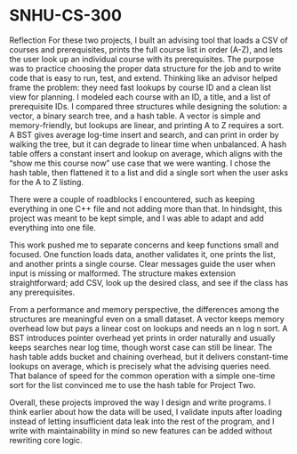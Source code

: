 # SNHU-CS-300

Reflection 
  For these two projects, I built an advising tool that loads a CSV of courses and prerequisites, prints the full course list in order (A-Z), and lets the user look up an individual course with its prerequisites. The purpose was to practice choosing the proper data structure for the job and to write code that is easy to run, test, and extend. Thinking like an advisor helped frame the problem: they need fast lookups by course ID and a clean list view for planning.
  I modeled each course with an ID, a title, and a list of prerequisite IDs. I compared three structures while designing the solution: a vector, a binary search tree, and a hash table. A vector is simple and memory-friendly, but lookups are linear, and printing A to Z requires a sort. A BST gives average log-time insert and search, and can print in order by walking the tree, but it can degrade to linear time when unbalanced. A hash table offers a constant insert and lookup on average, which aligns with the “show me this course now” use case that we were wanting. I chose the hash table, then flattened it to a list and did a single sort when the user asks for the A to Z listing.

There were a couple of roadblocks I encountered, such as keeping everything in one C++ file and not adding more than that. In hindsight, this project was meant to be kept simple, and I was able to adapt and add everything into one file.

This work pushed me to separate concerns and keep functions small and focused. One function loads data, another validates it, one prints the list, and another prints a single course. Clear messages guide the user when input is missing or malformed. The structure makes extension straightforward; add CSV, look up the desired class, and see if the class has any prerequisites. 

From a performance and memory perspective, the differences among the structures are meaningful even on a small dataset. A vector keeps memory overhead low but pays a linear cost on lookups and needs an n log n sort. A BST introduces pointer overhead yet prints in order naturally and usually keeps searches near log time, though worst case can still be linear. The hash table adds bucket and chaining overhead, but it delivers constant-time lookups on average, which is precisely what the advising queries need. That balance of speed for the common operation with a simple one-time sort for the list convinced me to use the hash table for Project Two.

Overall, these projects improved the way I design and write programs. I think earlier about how the data will be used, I validate inputs after loading instead of letting insufficient data leak into the rest of the program, and I write with maintainability in mind so new features can be added without rewriting core logic.
